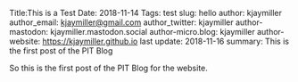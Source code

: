 Title:This is a Test
Date: 2018-11-14
Tags: test
slug: hello
author: kjaymiller
author_email: kjaymiller@gmail.com
author_twitter: kjaymiller
author-mastodon: kjaymiller.mastodon.social
author-micro.blog: kjaymiller
author-website: https://kjaymiller.github.io
last update: 2018-11-16
summary: This is the first post of the PIT Blog

So this is the first post of the PIT Blog for the website.
